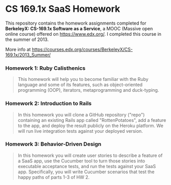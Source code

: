 CS 169.1x SaaS Homework
==================

This repository contains the homework assignments completed for __BerkeleyX: CS-169.1x Software as a Service__, a MOOC (Massive open online course) offered on https://www.edx.org/.
I completed this course in the summer of 2013.

More info at https://courses.edx.org/courses/BerkeleyX/CS-169.1x/2013_Summer/

### Homework 1: Ruby Calisthenics ###
> This homework will help you to become familiar with the Ruby language and some of its features, such as object-oriented programming (OOP), iterators, metaprogramming and duck-typing.

### Homework 2: Introduction to Rails ###
> In this homework you will clone a GitHub repository ("repo") containing an existing Rails app called "RottenPotatoes", add a feature to the app, and deploy the result publicly on the Heroku platform. We will run live integration tests against your deployed version.

### Homework 3: Behavior-Driven Design ###
> In this homework you will create user stories to describe a feature of a SaaS app, use the Cucumber tool to turn those stories into executable acceptance tests, and run the tests against your SaaS app. Specifically, you will write Cucumber scenarios that test the happy paths of parts 1-3 of HW 2.
